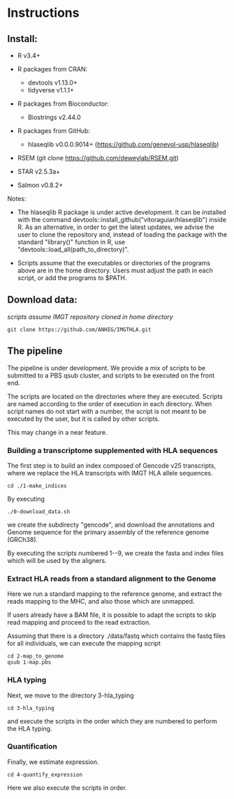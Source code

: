 # Instructions

## Install:

- R v3.4+

- R packages from CRAN:
    + devtools v1.13.0+
    + tidyverse v1.1.1+
    
- R packages from Bioconductor:
    + Biostrings v2.44.0

- R packages from GitHub:
    + hlaseqlib v0.0.0.9014+ (https://github.com/genevol-usp/hlaseqlib) 
    
- RSEM (git clone https://github.com/deweylab/RSEM.git)

- STAR v2.5.3a+

- Salmon v0.8.2+


Notes:

- The hlaseqlib R package is under active development. It can be installed with
  the command devtools::install\_github("vitoraguiar/hlaseqlib") inside R. As an
  alternative, in order to get the latest updates, we advise the user to clone
  the repository and, instead of loading the package with the standard
  "library()" function in R, use "devtools::load\_all(path\_to\_directory)".

- Scripts assume that the executables or directories of the programs above are
  in the home directory. Users must adjust the path in each script, or add the
  programs to $PATH.

## Download data:

*scripts assume IMGT repository cloned in home directory*

```
git clone https://github.com/ANHIG/IMGTHLA.git
```

## The pipeline

The pipeline is under development. We provide a mix of scripts to be
submitted to a PBS qsub cluster, and scripts to be executed on the front end. 

The scripts are located on the directories where they are executed. Scripts are
named according to the order of execution in each directory. When script names
do not start with a number, the script is not meant to be executed by the user,
but it is called by other scripts.

This may change in a near feature.


### Building a transcriptome supplemented with HLA sequences

The first step is to build an index composed of Gencode v25 transcripts, where
we replace the HLA transcripts with IMGT HLA allele sequences.

```
cd ./1-make_indices
```

By executing 

```
./0-download_data.sh
```

we create the subdirecty "gencode", and download the annotations and Genome
sequence for the primary assembly of the reference genome (GRCh38).

By executing the scripts numbered 1--9, we create the fasta and index files
which will be used by the aligners.


### Extract HLA reads from a standard alignment to the Genome

Here we run a standard mapping to the reference genome, and extract the reads
mapping to the MHC, and also those which are unmapped.

If users already have a BAM file, it is possible to adapt the scripts to skip
read mapping and proceed to the read extraction.

Assuming that there is a directory ./data/fastq which contains the fastq files
for all individuals, we can execute the mapping script

```
cd 2-map_to_genome
qsub 1-map.pbs
```

### HLA typing

Next, we move to the directory 3-hla\_typing

```
cd 3-hla_typing
```

and execute the scripts in the order which they are numbered to perform the HLA
typing.

### Quantification

Finally, we estimate expression.

```
cd 4-quantify_expression
```

Here we also execute the scripts in order.


